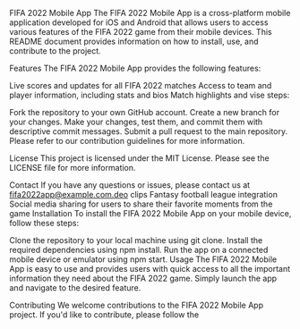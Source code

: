 FIFA 2022 Mobile App
The FIFA 2022 Mobile App is a cross-platform mobile application developed for iOS and Android that allows users to access various features of the FIFA 2022 game from their mobile devices. This README document provides information on how to install, use, and contribute to the project.

Features
The FIFA 2022 Mobile App provides the following features:

Live scores and updates for all FIFA 2022 matches
Access to team and player information, including stats and bios
Match highlights and vise steps:

Fork the repository to your own GitHub account.
Create a new branch for your changes.
Make your changes, test them, and commit them with descriptive commit messages.
Submit a pull request to the main repository.
Please refer to our contribution guidelines for more information.

License
This project is licensed under the MIT License. Please see the LICENSE file for more information.

Contact
If you have any questions or issues, please contact us at fifa2022app@example.com.deo clips
Fantasy football league integration
Social media sharing for users to share their favorite moments from the game
Installation
To install the FIFA 2022 Mobile App on your mobile device, follow these steps:

Clone the repository to your local machine using git clone.
Install the required dependencies using npm install.
Run the app on a connected mobile device or emulator using npm start.
Usage
The FIFA 2022 Mobile App is easy to use and provides users with quick access to all the important information they need about the FIFA 2022 game. Simply launch the app and navigate to the desired feature.

Contributing
We welcome contributions to the FIFA 2022 Mobile App project. If you'd like to contribute, please follow the
